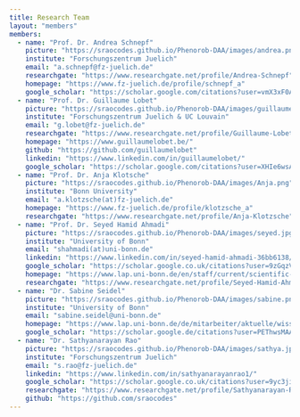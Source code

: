 ```yaml
---
title: Research Team
layout: "members"
members:
  - name: "Prof. Dr. Andrea Schnepf"
    picture: "https://sraocodes.github.io/Phenorob-DAA/images/andrea.png"
    institute: "Forschungszentrum Juelich"
    email: "a.schnepf@fz-juelich.de"
    researchgate: "https://www.researchgate.net/profile/Andrea-Schnepf"
    homepage: "https://www.fz-juelich.de/profile/schnepf_a"
    google_scholar: "https://scholar.google.com/citations?user=vmX3xF0AAAAJ&hl=de"
  - name: "Prof. Dr. Guillaume Lobet"
    picture: "https://sraocodes.github.io/Phenorob-DAA/images/guillaume.png"
    institute: "Forschungszentrum Juelich & UC Louvain"
    email: "g.lobet@fz-juelich.de"
    researchgate: "https://www.researchgate.net/profile/Guillaume-Lobet-2"
    homepage: "https://www.guillaumelobet.be/"
    github: "https://github.com/guillaumelobet"
    linkedin: "https://www.linkedin.com/in/guillaumelobet/"
    google_scholar: "https://scholar.google.com/citations?user=XHIe6wsAAAAJ&hl=en"
  - name: "Prof. Dr. Anja Klotsche"
    picture: "https://sraocodes.github.io/Phenorob-DAA/images/Anja.png"
    institute: "Bonn University"
    email: "a.klotzsche(at)fz-juelich.de"
    homepage: "https://www.fz-juelich.de/profile/klotzsche_a"
    researchgate: "https://www.researchgate.net/profile/Anja-Klotzsche"
  - name: "Prof. Dr. Seyed Hamid Ahmadi"
    picture: "https://sraocodes.github.io/Phenorob-DAA/images/seyed.jpg"
    institute: "University of Bonn"
    email: "shahmadi(at)uni-bonn.de"
    linkedin: "https://www.linkedin.com/in/seyed-hamid-ahmadi-36bb6138/"
    google_scholar: "https://scholar.google.co.uk/citations?user=9zGqzVIAAAAJ&hl=en"
    homepage: "https://www.lap.uni-bonn.de/en/staff/current/scientific-staff/seyed-hamid-ahmadi"
    researchgate: "https://www.researchgate.net/profile/Seyed-Hamid-Ahmadi"
  - name: "Dr. Sabine Seidel"
    picture: "https://sraocodes.github.io/Phenorob-DAA/images/sabine.png"
    institute: "University of Bonn"
    email: "sabine.seidel@uni-bonn.de"
    homepage: "https://www.lap.uni-bonn.de/de/mitarbeiter/aktuelle/wissenschaftliche-mitarbeiter/sabine-seidel"
    google_scholar: "https://scholar.google.de/citations?user=PEThwsMAAAAJ&hl=de"
  - name: "Dr. Sathyanarayan Rao"
    picture: "https://sraocodes.github.io/Phenorob-DAA/images/sathya.jpg"
    institute: "Forschungszentrum Juelich"
    email: "s.rao@fz-juelich.de"
    linkedin: "https://www.linkedin.com/in/sathyanarayanrao1/"
    google_scholar: "https://scholar.google.co.uk/citations?user=9yc3jiIAAAAJ&hl=en"
    researchgate: "https://www.researchgate.net/profile/Sathyanarayan-Rao"
    github: "https://github.com/sraocodes"
---
```

